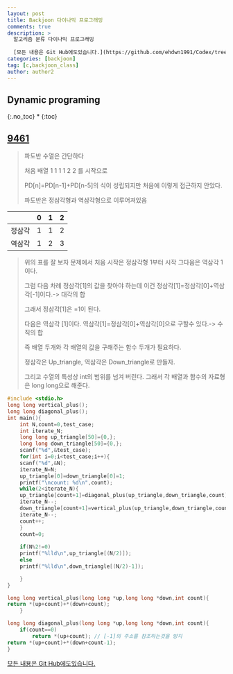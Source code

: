 ```yaml
---
layout: post
title: Backjoon 다이나믹 프로그래밍
comments: true
description: >
  알고리즘 분류 다이나믹 프로그래밍
  
  [모든 내용은 Git Hub에도있습니다.](https://github.com/ehdwn1991/Codex/tree/master/backjoon/Dynamic)
categories: [backjoon]
tag: [c,backjoon_class]
author: author2
---
```

## Dynamic programing
{:.no_toc}
* 
{:toc}
## [9461](https://www.acmicpc.net/problem/9461)

> 파도반 수열은 간단하다
>
> 처음 배열 1 1 1 1 2 2 를 시작으로 
>
> PD[n]=PD[n-1]+PD[n-5]의 식이 성립되지만 처음에 이렇게 접근하지 안았다.
>
> 파도반은 정삼각형과 역삼각형으로 이루어져있음

|        |  0   |  1   |  2   |
| :----: | :--: | :--: | :--: |
| 정삼각 |  1   |  1   |  2   |
| 역삼각 |  1   |  2   |  3   |

> 위의 표를 잘 보자 문제에서 처음 시작은 정삼각형 1부터 시작 그다음은 역삼각 1이다.
>
> 그럼 다음 차례 정삼각[1]의 값을 찾아야 하는데 이건 정삼각[1]=정삼각[0]+역삼각[-1]이다.-> 대각의 합
>
> 그래서 정삼각[1]은 =1이 된다.
>
> 다음은 역삼각 [1]이다. 역삼각[1]=정삼각[0]+역삼각[0]으로 구할수 있다.-> 수직의 합
>
> 즉 배열 두개와 각 배열의 값을 구해주는 함수 두개가 필요하다.
>
> 정삼각은  Up_triangle, 역삼각은 Down_triangle로 만들자.
>
> 그리고 수열의 특성상 int의 범위를 넘겨 버린다.  그래서 각 배열과 함수의 자료형은 long long으로 해준다.

```c
#include <stdio.h>
long long vertical_plus();
long long diagonal_plus();
int main(){
	int N,count=0,test_case;
	int iterate_N; 	
	long long up_triangle[50]={0,};
	long long down_triangle[50]={0,};
	scanf("%d",&test_case);
	for(int i=0;i<test_case;i++){
	scanf("%d",&N);
	iterate_N=N;
	up_triangle[0]=down_triangle[0]=1;
	printf("\ncount: %d\n",count);
	while(2<iterate_N){
	up_triangle[count+1]=diagonal_plus(up_triangle,down_triangle,count);
	iterate_N--;
	down_triangle[count+1]=vertical_plus(up_triangle,down_triangle,count);
	iterate_N--;
	count++;
	}
	count=0;
	
	if(N%2!=0)
	printf("%lld\n",up_triangle[(N/2)]);
	else
	printf("%lld\n",down_triangle[(N/2)-1]);

	}
}

long long vertical_plus(long long *up,long long *down,int count){
return *(up+count)+*(down+count);
	}

long long diagonal_plus(long long *up,long long *down,int count){
	if(count==0)
		return *(up+count); // [-1]의 주소를 참조하는것을 방지
return *(up+count)+*(down+count-1);
}
```



[모든 내용은 Git Hub에도있습니다.](https://github.com/ehdwn1991/Codex/tree/master/backjoon/Dynamic)